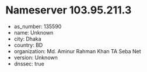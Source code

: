 # Nameserver 103.95.211.3

* as_number: 135590
* name: Unknown
* city: Dhaka
* country: BD
* organization: Md. Aminur Rahman Khan TA Seba Net
* version: Unknown
* dnssec: true
